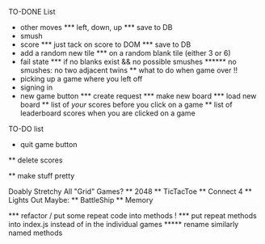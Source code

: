 TO-DONE List
* other moves
*** left, down, up
*** save to DB
* smush
* score
*** just tack on score to DOM
*** save to DB
* add a random new tile
*** on a random blank tile (either 3 or 6)
* fail state
*** if no blanks exist && no possible smushes
****** no smushes: no two adjacent twins
** what to do when game over !!
* picking up a game where you left off
* signing in
* new game button
*** create request
*** make new board
*** load new board
** list of *your* scores before you click on a game
** list of leaderboard scores when you are clicked on a game


TO-DO list
* quit game button


** delete scores


** make stuff pretty


Doably Stretchy
All "Grid" Games?
** 2048
** TicTacToe
** Connect 4
** Lights Out
Maybe:
** BattleShip
** Memory


*** refactor / put some repeat code into methods !
*** put repeat methods into index.js instead of in the individual games
***** rename similarly named methods
